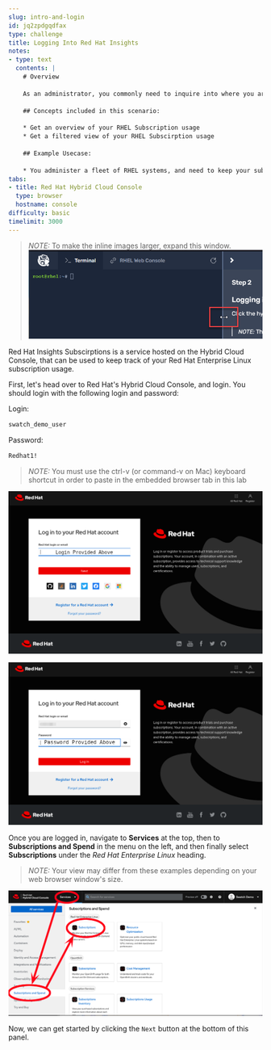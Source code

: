 ```yaml
---
slug: intro-and-login
id: jq2zpdgqdfax
type: challenge
title: Logging Into Red Hat Insights
notes:
- type: text
  contents: |
    # Overview

    As an administrator, you commonly need to inquire into where you are using Red Hat Enterprise Linux (RHEL), and if you need to purchase more of it. The Subscriptions Service (aka Swatch) provides a means to look into this usage and make business decisions based upon it.

    ## Concepts included in this scenario:

    * Get an overview of your RHEL Subscription usage
    * Get a filtered view of your RHEL Subscirption usage

    ## Example Usecase:

    * You administer a fleet of RHEL systems, and need to keep your subscriptions within compliance.
tabs:
- title: Red Hat Hybrid Cloud Console
  type: browser
  hostname: console
difficulty: basic
timelimit: 3000
---
```

>_NOTE:_ To make the inline images larger, expand this window.
![Menu Slider](../assets/slider.png)

Red Hat Insights Subscirptions is a service hosted on the Hybrid Cloud Console, that can be used to keep track of your Red Hat Enterprise Linux subscription usage.

First, let's head over to Red Hat's Hybrid Cloud Console, and login.  You should login with the following login and password:

Login:

```bash
swatch_demo_user
```

Password:

```bash
Redhat1!
```
>_NOTE:_ You must use the ctrl-v (or command-v on Mac) keyboard shortcut in order to paste in the embedded browser tab in this lab

![Red Hat Login screen](../assets/cloud-console-login.png)

![Red Hat Password screen](../assets/cloud-console-login-pass.png)

Once you are logged in, navigate to **Services** at the top, then to **Subscriptions and Spend** in the menu on the left, and then finally select **Subscriptions** under the _Red Hat Enterprise Linux_ heading.

>_NOTE:_ Your view may differ from these examples depending on your web browser window's size.

![Subscriptions Navigation](../assets/swatch-nav.png)


Now, we can get started by clicking the `Next` button at the bottom of this panel.
